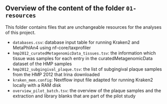 ## Overview of the content of the folder `01-resources`

This folder contains files that are unchangeable resources for the analyses of this project.

- `databases.csv`: database input table for running Kraken2 and MetaPhlAn4 using nf-core/taxprofiler
- `hmp2012_curatedMetagenomicData_tissues.tsv`: the information which tissue was samples for each
  entry in the curatedMetagenomicData dataset of the HMP samples
- `hmp2012_subgingival_plaque.tsv`: the list of subgingival plaque samples from the HMP 2012 that
  Irina downloaded
- `kraken_mem.config`: Nextflow input file adapted for running Kraken2 locally with a RAM disk
- `overview_pilot_batch.tsv`: the overview of the plaque samples and the extraction and library
  blanks that are part of the pilot study
